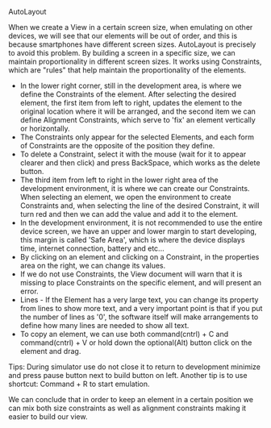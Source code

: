 AutoLayout

When we create a View in a certain screen size, when emulating on other devices, we will see that our elements will be out of order, and this is because smartphones have different screen sizes.
AutoLayout is precisely to avoid this problem. By building a screen in a specific size, we can maintain proportionality in different screen sizes. It works using Constraints, which are "rules" that help maintain the proportionality of the elements.
- In the lower right corner, still in the development area, is where we define the Constraints of the element. After selecting the desired element, the first item from left to right, updates the element to the original location where it will be arranged, and the second item we can define Alignment Constraints, which serve to 'fix' an element vertically or horizontally.
- The Constraints only appear for the selected Elements, and each form of Constraints are the opposite of the position they define.
- To delete a Constraint, select it with the mouse (wait for it to appear clearer and then click) and press BackSpace, which works as the delete button.
- The third item from left to right in the lower right area of ​​the development environment, it is where we can create our Constraints. When selecting an element, we open the environment to create Constraints and, when selecting the line of the desired Constraint, it will turn red and then we can add the value and add it to the element.
- In the development environment, it is not recommended to use the entire device screen, we have an upper and lower margin to start developing, this margin is called 'Safe Area', which is where the device displays time, internet connection, battery and etc...
- By clicking on an element and clicking on a Constraint, in the properties area on the right, we can change its values.
- If we do not use Constraints, the View document will warn that it is missing to place Constraints on the specific element, and will present an error.
- Lines - If the Element has a very large text, you can change its property from lines to show more text, and a very important point is that if you put the number of lines as '0', the software itself will make arrangements to define how many lines are needed to show all text.
- To copy an element, we can use both command(cntrl) + C and command(cntrl) + V or hold down the optional(Alt) button click on the element and drag.

Tips: During simulator use do not close it to return to development minimize and press pause button next to build button on left.
Another tip is to use shortcut: Command + R to start emulation.

We can conclude that in order to keep an element in a certain position we can mix both size constraints as well as alignment constraints making it easier to build our view.
